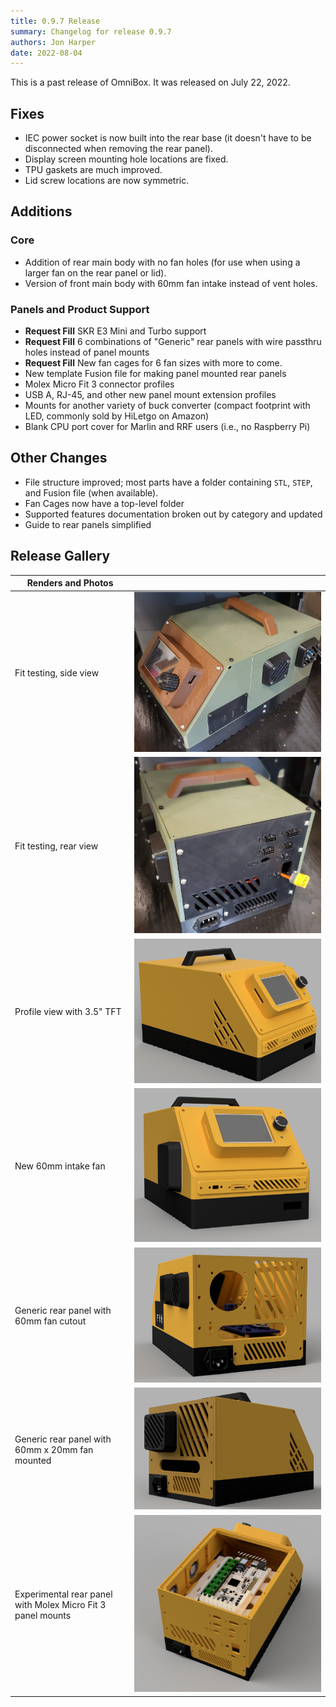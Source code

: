 ```yaml
---
title: 0.9.7 Release
summary: Changelog for release 0.9.7
authors: Jon Harper
date: 2022-08-04
---
```


This is a past release of OmniBox. It was released on July 22, 2022.

## Fixes

- IEC power socket is now built into the rear base (it doesn't have to be disconnected when removing the rear panel).
- Display screen mounting hole locations are fixed.
- TPU gaskets are much improved.
- Lid screw locations are now symmetric.

## Additions

### Core 

- Addition of rear main body with no fan holes (for use when using a larger fan on the rear panel or lid).
- Version of front main body with 60mm fan intake instead of vent holes.

### Panels and Product Support

- **Request Fill** SKR E3 Mini and Turbo support
- **Request Fill** 6 combinations of "Generic" rear panels with wire passthru holes instead of panel mounts
- **Request Fill** New fan cages for 6 fan sizes with more to come.
- New template Fusion file for making panel mounted rear panels
- Molex Micro Fit 3 connector profiles
- USB A, RJ-45, and other new panel mount extension profiles
- Mounts for another variety of buck converter (compact footprint with LED, commonly sold by HiLetgo on Amazon)
- Blank CPU port cover for Marlin and RRF users (i.e., no Raspberry Pi)

## Other Changes

- File structure improved; most parts have a folder containing `STL`, `STEP`, and Fusion file (when available).
- Fan Cages now have a top-level folder
- Supported features documentation broken out by category and updated
- Guide to rear panels simplified

## Release Gallery

| Renders and Photos    |   |
|-----------------------|---|
| Fit testing, side view | [![fit testing as seen from the right side][6]][6] |
| Fit testing, rear view | [![fit testing as seen from the rear][7]][7] |
| Profile view with 3.5" TFT | [![view from the front left][4]][4] |
| New 60mm intake fan   | [![view of front with intake fan on side visible][5]][5]
| Generic rear panel with 60mm fan cutout | [![generic rear panel view with fan hole visible][2]][2] |
| Generic rear panel with 60mm x 20mm fan mounted | [![view of rear panel, fan, and fan cage][3]][3]
| Experimental rear panel with Molex Micro Fit 3 panel mounts | [![rear panel with cutouts for panel mounted connectors][1]][1] |

[1]: ../img/gallery_0.9.7/molex_rear_panel.png
[2]: ../img/gallery_0.9.7/generic_rear_panel.png
[3]: ../img/gallery_0.9.7/rear_60mm_fan.png
[4]: ../img/gallery_0.9.7/profile_view.png
[5]: ../img/gallery_0.9.7/front_60mm_fan.png
[6]: ../img/gallery_0.9.7/fit_test_side.jpg
[7]: ../img/gallery_0.9.7/fit_test_rear.jpg